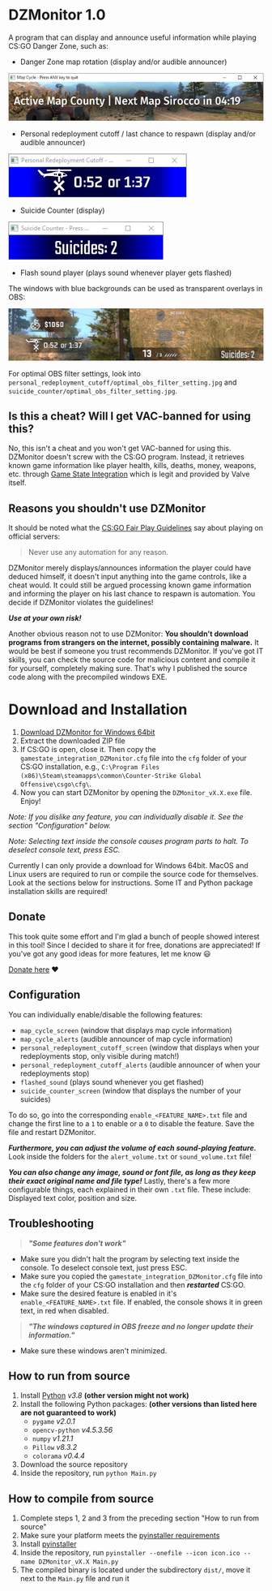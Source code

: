 # DZMonitor 1.0

A program that can display and announce useful information while playing CS:GO Danger Zone, such as:
- Danger Zone map rotation (display and/or audible announcer)

![Map Cycle Display](/unused/example_map_cycle.jpg)
- Personal redeployment cutoff / last chance to respawn (display and/or audible announcer)

![Personal Redeployment Cutoff Window](/unused/example_personal_redeployment_cutoff.jpg)

- Suicide Counter (display)

![Suicide Counter Window](/unused/example_suicide_counter.jpg)
- Flash sound player (plays sound whenever player gets flashed)

The windows with blue backgrounds can be used as transparent overlays in OBS:

![Transparent OBS Overlays](/unused/example_transparent_obs_overlays.jpg)

For optimal OBS filter settings, look into `personal_redeployment_cutoff/optimal_obs_filter_setting.jpg` and `suicide_counter/optimal_obs_filter_setting.jpg`.

## Is this a cheat? Will I get VAC-banned for using this?
No, this isn't a cheat and you won't get VAC-banned for using this. DZMonitor doesn't screw with the CS:GO program. Instead, it retrieves known game information like player health, kills, deaths, money, weapons, etc. through [Game State Integration](https://developer.valvesoftware.com/wiki/Counter-Strike:_Global_Offensive_Game_State_Integration) which is legit and provided by Valve itself.

## Reasons you shouldn't use DZMonitor
It should be noted what the [CS:GO Fair Play Guidelines](https://blog.counter-strike.net/index.php/fair-play-guidelines/) say about playing on official servers:

> Never use any automation for any reason.

DZMonitor merely displays/announces information the player could have deduced himself, it doesn't input anything into the game controls, like a cheat would. It could still be argued processing known game information and informing the player on his last chance to respawn is automation. You decide if DZMonitor violates the guidelines!

***Use at your own risk!***

Another obvious reason not to use DZMonitor: **You shouldn't download programs from strangers on the internet, possibly containing malware.** It would be best if someone you trust recommends DZMonitor. If you've got IT skills, you can check the source code for malicious content and compile it for yourself, completely making sure. That's why I published the source code along with the precompiled windows EXE.

# Download and Installation
1. [Download DZMonitor for Windows 64bit](https://github.com/lacyyy/DZMonitor/releases/latest)
2. Extract the downloaded ZIP file
3. If CS:GO is open, close it. Then copy the `gamestate_integration_DZMonitor.cfg` file into the `cfg` folder of your CS:GO installation, e.g., `C:\Program Files (x86)\Steam\steamapps\common\Counter-Strike Global Offensive\csgo\cfg\`.
4. Now you can start DZMonitor by opening the `DZMonitor_vX.X.exe` file. Enjoy!

*Note: If you dislike any feature, you can individually disable it. See the section "Configuration" below.*

*Note: Selecting text inside the console causes program parts to halt. To deselect console text, press ESC.*

Currently I can only provide a download for Windows 64bit. MacOS and Linux users are required to run or compile the source code for themselves. Look at the sections below for instructions. Some IT and Python package installation skills are required!

## Donate
This took quite some effort and I'm glad a bunch of people showed interest in this tool! Since I decided to share it for free, donations are appreciated! If you've got any good ideas for more features, let me know 😃

[Donate here](https://github.com/sponsors/lacyyy) ❤️

## Configuration
You can individually enable/disable the following features:
  - `map_cycle_screen` (window that displays map cycle information)
  - `map_cycle_alerts` (audible announcer of map cycle information)
  - `personal_redeployment_cutoff_screen` (window that displays when your redeployments stop, only visible during match!)
  - `personal_redeployment_cutoff_alerts` (audible announcer of when your redeployments stop)
  - `flashed_sound` (plays sound whenever you get flashed)
  - `suicide_counter_screen` (window that displays the number of your suicides)

To do so, go into the corresponding `enable_<FEATURE_NAME>.txt` file and change the first line to a `1` to enable or a `0` to disable the feature. Save the file and restart DZMonitor.

***Furthermore, you can adjust the volume of each sound-playing feature.*** Look inside the folders for the `alert_volume.txt` or `sound_volume.txt` file!

***You can also change any image, sound or font file, as long as they keep their exact original name and file type!***
Lastly, there's a few more configurable things, each explained in their own `.txt` file. These include: Displayed text color, position and size. 

## Troubleshooting
> ***"Some features don't work"***

- Make sure you didn't halt the program by selecting text inside the console. To deselect console text, just press ESC.
- Make sure you copied the `gamestate_integration_DZMonitor.cfg` file into the `cfg` folder of your CS:GO installation and then ***restarted*** CS:GO.
- Make sure the desired feature is enabled in it's `enable_<FEATURE_NAME>.txt` file. If enabled, the console shows it in green text, in red when disabled.

> ***"The windows captured in OBS freeze and no longer update their information."***

- Make sure these windows aren't minimized.

## How to run from source
1. Install [Python](https://www.python.org) *v3.8* **(other version might not work)**
2. Install the following Python packages: **(other versions than listed here are not guaranteed to work)**
   - `pygame` *v2.0.1*
   - `opencv-python` *v4.5.3.56*
   - `numpy` *v1.21.1*
   - `Pillow` *v8.3.2*
   - `colorama` *v0.4.4*
3. Download the source repository
4. Inside the repository, run `python Main.py`

## How to compile from source
1. Complete steps 1, 2 and 3 from the preceding section "How to run from source"
2. Make sure your platform meets the [pyinstaller requirements](https://pyinstaller.readthedocs.io/en/stable/requirements.html)
3. Install [pyinstaller](https://pyinstaller.readthedocs.io/en/stable/installation.html)
5. Inside the repository, run `pyinstaller --onefile --icon icon.ico --name DZMonitor_vX.X Main.py`
6. The compiled binary is located under the subdirectory `dist/`, move it next to the `Main.py` file and run it
